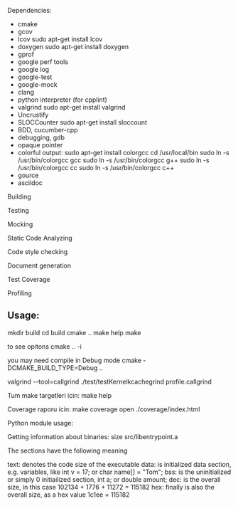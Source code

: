 

Dependencies:
  - cmake
  - gcov
  - lcov
        sudo apt-get install lcov
  - doxygen
        sudo apt-get install doxygen
  - gprof
  - google perf tools
  - google log
  - google-test
  - google-mock
  - clang
  - python interpreter (for cpplint)
  - valgrind
        sudo apt-get install valgrind
  - Uncrustify
  - SLOCCounter
        sudo apt-get install sloccount
  - BDD, cucumber-cpp
  - debugging, gdb
  - opaque pointer
  - colorful output:
      sudo apt-get install colorgcc
      cd /usr/local/bin
      sudo ln -s /usr/bin/colorgcc gcc
      sudo ln -s /usr/bin/colorgcc g++
      sudo ln -s /usr/bin/colorgcc cc
      sudo ln -s /usr/bin/colorgcc c++
  - gource
  - asciidoc

Building

Testing

Mocking

Static Code Analyzing

Code style checking

Document generation

Test Coverage

Profiling



Usage:
------

mkdir build
cd build
cmake ..
make help
make <target>


to see opitons
cmake .. -i

you may need compile in Debug mode
cmake -DCMAKE_BUILD_TYPE=Debug ..


valgrind --tool=callgrind ./test/testKernelkcachegrind profile.callgrind



Tum make targetleri icin:
make help


Coverage raporu icin:
make coverage
open ./coverage/index.html


Python module usage:


Getting information about binaries:
  size src/libentrypoint.a

  The sections have the following meaning

  text: denotes the code size of the executable
  data: is initialized data section, e.g. variables, like int v = 17; or char name[] = "Tom";
  bss: is the uninitialized or simply 0 initiailized section, int a; or double amount;
  dec: is the overall size, in this case 102134 + 1776 + 11272 = 115182
  hex: finally is also the overall size, as a hex value 1c1ee = 115182